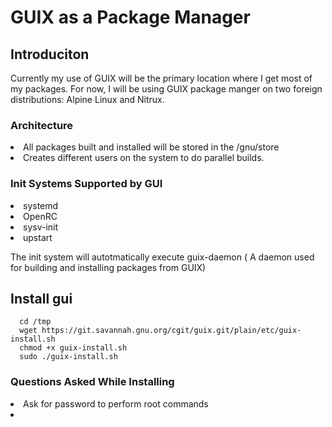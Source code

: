 # GUIX as a Package Manager

## Introduciton

Currently my use of GUIX will be the primary location where I get most of my packages.  For now, I will be using GUIX package manger on two foreign distributions: Alpine Linux and Nitrux.

### Architecture 
<li>All packages built and installed  will be stored in the /gnu/store</li>
<li>Creates different users on the system to do parallel builds.</li>

### Init Systems Supported by GUI
<li>systemd</li>
<li>OpenRC</li>
<li>sysv-init</li>
<li>upstart</li>

The init system will autotmatically execute guix-daemon ( A daemon used for building and installing packages from GUIX)

## Install gui
```
  cd /tmp
  wget https://git.savannah.gnu.org/cgit/guix.git/plain/etc/guix-install.sh
  chmod +x guix-install.sh
  sudo ./guix-install.sh
```

### Questions Asked While Installing
<li>Ask for password to perform root commands </li>
<li></li>
